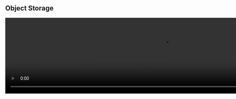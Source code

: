 

## Object Storage 

<video width="1000" height="240" controls>
  <source src="http://ankit-portfolio.s3-ap-southeast-1.amazonaws.com/system-design/basics/18-object-storage.mp4" type="video/mp4">
</video>
